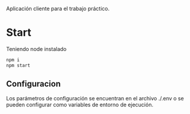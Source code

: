 Aplicación cliente para el trabajo práctico.

# Start
Teniendo node instalado   
```sh
npm i
npm start
```

## Configuracion
Los parámetros de configuración se encuentran en el archivo ./.env o se pueden configurar como variables de entorno de ejecución.
